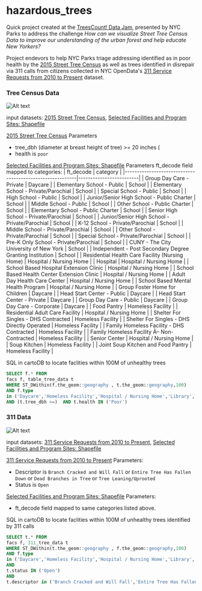 # hazardous_trees
 Quick project created at the [TreesCount! Data Jam](http://treescountdatajam.devpost.com/), presented by NYC Parks to address the challenge *How can we visualize Street Tree Census Data to improve our understanding of the urban forest and help educate New Yorkers?*

Project endevors to help NYC Parks triage addressing identified as in poor health by the [2015 Street Tree Census](https://data.cityofnewyork.us/Environment/2015-Street-Tree-Census-Blockface-Data/2cd9-59fr) as well as trees identified in disrepair via 311 calls from citizens collected in NYC OpenData's [311 Service Requests from 2010 to Present](https://nycopendata.socrata.com/Social-Services/311-Service-Requests-from-2010-to-Present/erm2-nwe9) dataset.

### Tree Census Data
![Alt text](https://cartocdn-ashbu.global.ssl.fastly.net/katemeizner/api/v1/map/static/bbox/8896440d41b891d479fc2cd1db59c96a:1465069862911/-74.2620849609375,40.55711297484574,-73.45939636230469,40.852254338121625/1169/567.png "Optional title")

input datasets: [2015 Street Tree Census](https://data.cityofnewyork.us/Environment/2015-Street-Tree-Census-Blockface-Data/2cd9-59fr), [Selected Facilities and Program Sites: Shapefile](https://data.cityofnewyork.us/Housing-Development/Selected-Facilities-and-Program-Sites-Shapefile/2fpa-bnsx)

[2015 Street Tree Census](https://data.cityofnewyork.us/Environment/2015-Street-Tree-Census-Blockface-Data/2cd9-59fr) Parameters
* tree_dbh (diameter at breast height of tree) >= 20 inches (
* health is `poor`

[Selected Facilities and Program Sites: Shapefile](https://data.cityofnewyork.us/Housing-Development/Selected-Facilities-and-Program-Sites-Shapefile/2fpa-bnsx) Parameters
ft_decode field mapped to categories:
| ft_decode                                                | category                |
|----------------------------------------------------------|-------------------------|
| Group Day Care - Private                                 | Daycare                 |
| Elementary School - Public                               | School                  |
| Elementary School - Private/Parochial                    | School                  |
| Special School - Public                                  | School                  |
| High School - Public                                     | School                  |
| Junior/Senior High School - Public Charter               | School                  |
| Middle School - Public                                   | School                  |
| Other School - Public Charter                            | School                  |
| Elementary School - Public Charter                       | School                  |
| Senior High School - Private/Parochial                   | School                  |
| Junior/Senior High School - Private/Parochial            | School                  |
| K-12 School - Private/Parochial                          | School                  |
| Middle School - Private/Parochial                        | School                  |
| Other School - Private/Parochial                         | School                  |
| Special School - Private/Parochial                       | School                  |
| Pre-K Only School - Private/Parochial                    | School                  |
| CUNY - The City University of New York                   | School                  |
| Independent - Post Secondary Degree Granting Institution | School                  |
| Residential Health Care Facility (Nursing Home)          | Hospital / Nursing Home |
| Hospital                                                 | Hospital / Nursing Home |
| School Based Hospital Extension Clinic                   | Hospital / Nursing Home |
| School Based Health Center Extension Clinic              | Hospital / Nursing Home |
| Adult Day Health Care Center                             | Hospital / Nursing Home |
| School Based Mental Health Program                       | Hospital / Nursing Home |
| Group Foster Home for Children                           | Daycare                 |
| Head Start Center - Public                               | Daycare                 |
| Head Start Center - Private                              | Daycare                 |
| Group Day Care - Public                                  | Daycare                 |
| Group Day Care - Corporate                               | Daycare                 |
| Food Pantry                                              | Homeless Facility       |
| Residential Adult Care Facility                          | Hospital / Nursing Home |
| Shelter For Singles - DHS Contracted                     | Homeless Facility       |
| Shelter For Singles - DHS Directly Operated              | Homeless Facility       |
| Family Homeless Facility - DHS Contracted                | Homeless Facility       |
| Family Homeless Facility Â– Non-Contracted               | Homeless Facility       |
| Senior Center                                            | Hospital / Nursing Home |
| Soup Kitchen                                             | Homeless Facility       |
| Joint Soup Kitchen and Food Pantry                       | Homeless Facility       |

SQL in cartoDB to locate faclities within 100M of unhealthy trees
```sql
SELECT f.* FROM
facs f, table_tree_data t
WHERE ST_DWithin(f.the_geom::geography , t.the_geom::geography,100)
AND f.type
in ('Daycare','Homeless Facility','Hospital / Nursing Home','Library','School')
AND (t.tree_dbh >=)  AND t.health IN ('Poor')
```

### 311 Data
![Alt text](https://cartocdn-ashbu.global.ssl.fastly.net/katemeizner/api/v1/map/static/bbox/dbecee3db5e2b517ead8036dc2bb7739:1465314551667/-73.98751258850098,40.6622149811592,-73.88717651367188,40.69014050272525/1169/429.png "Optional title")

input datasets: [311 Service Requests from 2010 to Present](https://nycopendata.socrata.com/Social-Services/311-Service-Requests-from-2010-to-Present/erm2-nwe9), [Selected Facilities and Program Sites: Shapefile](https://data.cityofnewyork.us/Housing-Development/Selected-Facilities-and-Program-Sites-Shapefile/2fpa-bnsx)

[311 Service Requests from 2010 to Present](https://nycopendata.socrata.com/Social-Services/311-Service-Requests-from-2010-to-Present/erm2-nwe9) Parameters:
* Descriptor is `Branch Cracked and Will Fall` or `Entire Tree Has Fallen Down` or `Dead Branches in Tree` or  `Tree Leaning/Uprooted`
* Status is `Open`

[Selected Facilities and Program Sites: Shapefile](https://data.cityofnewyork.us/Housing-Development/Selected-Facilities-and-Program-Sites-Shapefile/2fpa-bnsx) Parameters:
* ft_decode field mapped to same categories listed above.

SQL in cartoDB to locate faclities within 100M of unhealthy trees identified by 311 calls
```sql
SELECT t.* FROM
facs f, 311_tree_data t
WHERE ST_DWithin(t.the_geom::geography , f.the_geom::geography,100)
AND f.type
in ('Daycare','Homeless Facility','Hospital / Nursing Home','Library','School')
AND
t.status IN ('Open')
AND
t.descriptor in ('Branch Cracked and Will Fall','Entire Tree Has Fallen Down','Dead Branches in Tree','Tree Leaning/Uprooted')
```
